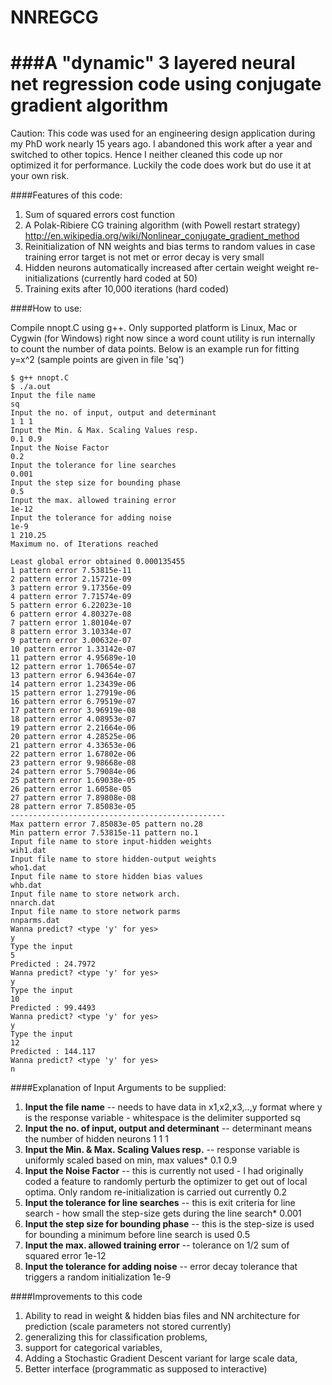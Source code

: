 NNREGCG
=======

###A "dynamic" 3 layered neural net regression code using conjugate gradient algorithm
======================================================================================

Caution: This code was used for an engineering design application during my PhD work nearly 15 years ago. I abandoned this work after a year and switched to other topics. Hence I neither cleaned this code up nor optimized it for performance. Luckily the code does work but do use it at your own risk.

####Features of this code:

1. Sum of squared errors cost function
2. A Polak-Ribiere CG training algorithm (with Powell restart strategy) http://en.wikipedia.org/wiki/Nonlinear_conjugate_gradient_method
3. Reinitialization of NN weights and bias terms to random values in case training error target is not met or error decay is very small
4. Hidden neurons automatically increased after certain weight weight re-initializations (currently hard coded at 50)
5. Training exits after 10,000 iterations (hard coded)


####How to use:

Compile nnopt.C using g++. Only supported platform is Linux, Mac or Cygwin (for Windows) right now since a word count utility is run internally to count the number of data points. Below is an example run for fitting y=x^2 (sample points are given in file 'sq')

```
$ g++ nnopt.C
$ ./a.out
Input the file name
sq
Input the no. of input, output and determinant
1 1 1
Input the Min. & Max. Scaling Values resp.
0.1 0.9
Input the Noise Factor
0.2
Input the tolerance for line searches
0.001
Input the step size for bounding phase
0.5
Input the max. allowed training error
1e-12
Input the tolerance for adding noise
1e-9
1 210.25
Maximum no. of Iterations reached

Least global error obtained 0.000135455
1 pattern error 7.53815e-11
2 pattern error 2.15721e-09
3 pattern error 9.17356e-09
4 pattern error 7.71574e-09
5 pattern error 6.22023e-10
6 pattern error 4.80327e-08
7 pattern error 1.80104e-07
8 pattern error 3.10334e-07
9 pattern error 3.00632e-07
10 pattern error 1.33142e-07
11 pattern error 4.95689e-10
12 pattern error 1.70654e-07
13 pattern error 6.94364e-07
14 pattern error 1.23439e-06
15 pattern error 1.27919e-06
16 pattern error 6.79519e-07
17 pattern error 3.96919e-08
18 pattern error 4.08953e-07
19 pattern error 2.21664e-06
20 pattern error 4.28525e-06
21 pattern error 4.33653e-06
22 pattern error 1.67802e-06
23 pattern error 9.98668e-08
24 pattern error 5.79084e-06
25 pattern error 1.69038e-05
26 pattern error 1.6058e-05
27 pattern error 7.89808e-08
28 pattern error 7.85083e-05
------------------------------------------------
Max pattern error 7.85083e-05 pattern no.28
Min pattern error 7.53815e-11 pattern no.1
Input file name to store input-hidden weights
wih1.dat
Input file name to store hidden-output weights
who1.dat
Input file name to store hidden bias values
whb.dat
Input file name to store network arch.
nnarch.dat
Input file name to store network parms
nnparms.dat
Wanna predict? <type 'y' for yes>
y
Type the input
5
Predicted : 24.7972
Wanna predict? <type 'y' for yes>
y
Type the input
10
Predicted : 99.4493
Wanna predict? <type 'y' for yes>
y
Type the input
12
Predicted : 144.117
Wanna predict? <type 'y' for yes>
n
```

####Explanation of Input Arguments to be supplied:

1. **Input the file name** -- needs to have data in x1,x2,x3,..,y format where y is the response variable - whitespace is the delimiter supported
sq
2. **Input the no. of input, output and determinant** -- determinant means the number of hidden neurons
1 1 1
3. **Input the Min. & Max. Scaling Values resp.** -- response variable is uniformly scaled based on min, max values*
0.1 0.9
4. **Input the Noise Factor** -- this is currently not used - I had originally coded a feature to randomly perturb the optimizer to get out of local optima. Only random re-initialization is carried out currently
0.2
5. **Input the tolerance for line searches** -- this is exit criteria for line search - how small the step-size gets during the line search*
0.001
6. **Input the step size for bounding phase** -- this is the step-size is used for bounding a minimum before line search is used
0.5
7. **Input the max. allowed training error** -- tolerance on 1/2 sum of squared error
1e-12
8. **Input the tolerance for adding noise** -- error decay tolerance that triggers a random initialization
1e-9


####Improvements to this code

1. Ability to read in weight & hidden bias files and NN architecture for prediction (scale parameters not stored currently)
2. generalizing this for classification problems, 
3. support for categorical variables, 
4. Adding a Stochastic Gradient Descent variant for large scale data, 
5. Better interface (programmatic as supposed to interactive)
